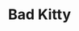 ---
layout: book-summary
title: Bad Kitty
image: bad-kitty.png
altText: bad kitty
AMSUSA: 
AMSAU:
AMSUK:
AMSCA:
---